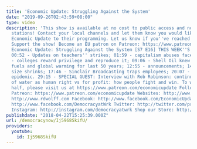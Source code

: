 ```yaml
---
title: 'Economic Update: Struggling Against the System'
date: "2019-09-26T02:43:59+08:00"
type: video
description: 'This show is available at no cost to public access and non-profit community
  stations! Contact your local channels and let them know you would like them to add
  Economic Update to their programming. Let us know if you''ve reached out: info@democracyatwork.info
  Support the show! Become an EU patron on Patreon: https://www.patreon.com/economicupdate
  Economic Update: Struggling Against the System [S7 E16] THIS WEEK''S TOPICS (w/timestamps):
  00:52 - Updates on teachers'' strikes; 01:59 - capitalism abuses facebook; 05:52
  - colleges reward privilege and reproduce it; 09:06 - Shell Oil knew about fossil
  fuels and global warming for last 50 years; 12:55 - announcements; 14:42 - UK housing
  size shrinks; 17:46 - Sinclair Broadcasting traps employees; 20:07 - US anti-depressant
  epidemic. 29:15 - SPECIAL GUEST: Interview with Rob Robinson: continuing discussion
  of water as human right vs for profit: how people fight and win. To watch the second
  half, please visit us at https://www.patreon.com/economicupdate Follow us ONLINE:
  Patreon: https://www.patreon.com/economicupdate Websites: http://www.democracyatwork.info/economicupdate
  http://www.rdwolff.com Facebook: http://www.facebook.com/EconomicUpdate http://www.facebook.com/RichardDWolff
  http://www.facebook.com/DemocracyatWrk Twitter: http://twitter.com/profwolff http://twitter.com/democracyatwrk
  Instagram: http://instagram.com/democracyatwrk Shop our Store: http://bit.ly/2JkxIfy'
publishdate: "2018-04-22T15:25:39.000Z"
url: /democracynow/Ij5968SkifU/
providers:
  youtube:
    id: Ij5968SkifU
---
```

